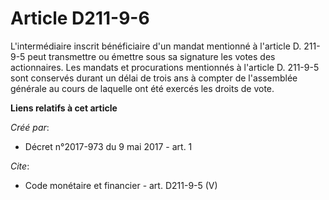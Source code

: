 # Article D211-9-6

L'intermédiaire inscrit bénéficiaire d'un mandat mentionné à l'article D. 211-9-5 peut transmettre ou émettre sous sa
signature les votes des actionnaires. Les mandats et procurations mentionnés à l'article D. 211-9-5 sont conservés durant un
délai de trois ans à compter de l'assemblée générale au cours de laquelle ont été exercés les droits de vote.

**Liens relatifs à cet article**

_Créé par_:

  - Décret n°2017-973 du 9 mai 2017 - art. 1

_Cite_:

  - Code monétaire et financier - art. D211-9-5 (V)
